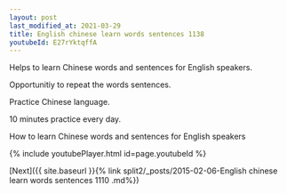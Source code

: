 ```yaml
---
layout: post
last_modified_at: 2021-03-29
title: English chinese learn words sentences 1138 
youtubeId: E27rYktqffA
---
```

 
 
Helps to learn Chinese words and sentences for English speakers.

Opportunitiy to repeat the words sentences. 

Practice Chinese language. 
 
10 minutes practice every day. 
 
How to learn Chinese words and sentences for English speakers 
 
{% include youtubePlayer.html id=page.youtubeId %}
 
 
[Next]({{ site.baseurl }}{% link  split2/_posts/2015-02-06-English chinese learn words sentences 1110 .md%})
 
